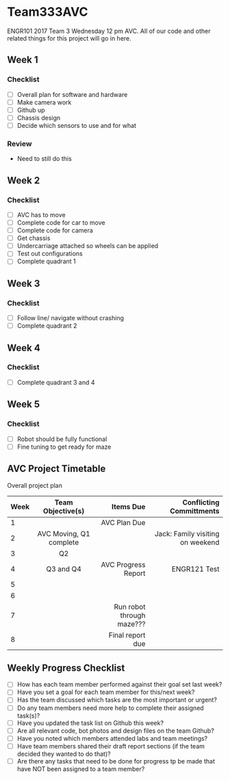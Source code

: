 # Team333AVC
ENGR101 2017 Team 3 Wednesday 12 pm AVC. All of our code and other related things for this project will go in here. 

## Week 1
### Checklist
- [ ] Overall plan for software and hardware
- [ ] Make camera work
- [ ] Github up
- [ ] Chassis design
- [ ] Decide which sensors to use and for what

### Review
* Need to still do this

## Week 2 
### Checklist
- [ ] AVC has to move
- [ ] Complete code for car to move
- [ ] Complete code for camera
- [ ] Get chassis
- [ ] Undercarriage attached so wheels can be applied
- [ ] Test out configurations
- [ ] Complete quadrant 1

## Week 3 
### Checklist
- [ ] Follow line/ navigate without crashing 
- [ ] Complete quadrant 2

## Week 4 
### Checklist
- [ ] Complete quadrant 3 and 4

## Week 5 
### Checklist
- [ ] Robot should be fully functional
- [ ] Fine tuning to get ready for maze

## AVC Project Timetable
Overall project plan

| Week  | Team Objective(s)  | Items Due | Conflicting Committments |
| :------------ |:---------------:| ------: | ------: |
| 1   |  | AVC Plan Due | | 
| 2   |AVC Moving, Q1 complete  |  |Jack: Family visiting on weekend |
| 3   |Q2  |  | |
| 4   |Q3 and Q4  |AVC Progress Report  |ENGR121 Test |
| 5   |  |  | |
| 6   |  |  | |
| 7   |  |Run robot through maze???  | |
| 8   |  |Final report due | |

## Weekly Progress Checklist
- [ ] How has each team member performed against their goal set last week?
- [ ] Have you set a goal for each team member for this/next week?
- [ ] Has the team discussed which tasks are the most important or urgent?
- [ ] Do any team members need more help to complete their assigned task(s)?
- [ ] Have you updated the task list on Github this week?
- [ ] Are all relevant code, bot photos and design files on the team Github?
- [ ] Have you noted which members attended labs and team meetings?
- [ ] Have team members shared their draft report sections (if the team decided they wanted to do that)?
- [ ] Are there any tasks that need to be done for progress tp be made that have NOT been assigned to a team member?
